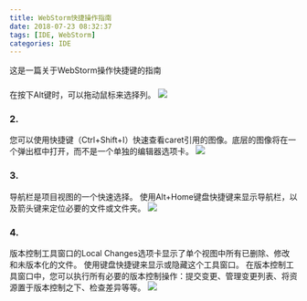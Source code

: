 ```yaml
---
title: WebStorm快捷操作指南
date: 2018-07-23 08:32:37
tags: [IDE, WebStorm]
categories: IDE
---
```

这是一篇关于WebStorm操作快捷键的指南
<!-- more -->

### 
在按下Alt键时，可以拖动鼠标来选择列。
![](https://wave-1253805456.cos.ap-chengdu.myqcloud.com/2018072301.png)

### 2.
您可以使用快捷键（Ctrl+Shift+I）快速查看caret引用的图像。底层的图像将在一个弹出框中打开，而不是一个单独的编辑器选项卡。
![](https://wave-1253805456.cos.ap-chengdu.myqcloud.com/WaveBlog/20180725.png)

### 3.
导航栏是项目视图的一个快速选择。
使用Alt+Home键盘快捷键来显示导航栏，以及箭头键来定位必要的文件或文件夹。
![](https://wave-1253805456.cos.ap-chengdu.myqcloud.com/WaveBlog/2018072601.png)

### 4.
版本控制工具窗口的Local Changes选项卡显示了单个视图中所有已删除、修改和未版本化的文件。
使用键盘快捷键来显示或隐藏这个工具窗口。
在版本控制工具窗口中，您可以执行所有必要的版本控制操作：提交变更、管理变更列表、将资源置于版本控制之下、检查差异等等。
![](https://wave-1253805456.cos.ap-chengdu.myqcloud.com/WaveBlog/20180726-083353.png)